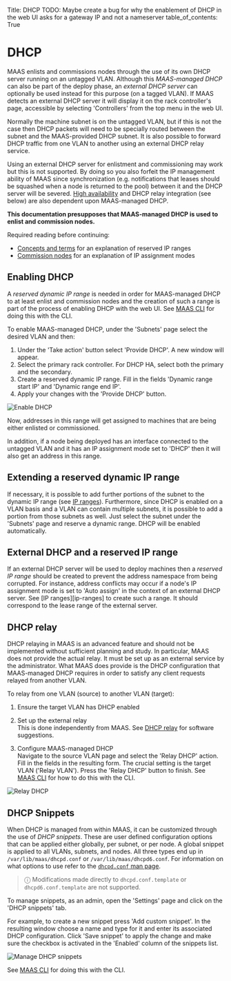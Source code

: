 Title: DHCP
TODO:  Maybe create a bug for why the enablement of DHCP in the web UI asks for a gateway IP and not a nameserver
table_of_contents: True


# DHCP

MAAS enlists and commissions nodes through the use of its own DHCP server
running on an untagged VLAN. Although this *MAAS-managed DHCP* can also be
part of the deploy phase, an *external DHCP server* can optionally be used
instead for this purpose (on a tagged VLAN). If MAAS detects an external DHCP
server it will display it on the rack controller's page, accessible by
selecting 'Controllers' from the top menu in the web UI.

Normally the machine subnet is on the untagged VLAN, but if this is not the case
then DHCP packets will need to be specially routed between the subnet and the
MAAS-provided DHCP subnet. It is also possible to forward DHCP traffic from one
VLAN to another using an external DHCP relay service.

Using an external DHCP server for enlistment and commissioning may work but
this is not supported. By doing so you also forfeit the IP management ability
of MAAS since synchronization (e.g. notifications that leases should be
squashed when a node is returned to the pool) between it and the DHCP server
will be severed. [High availability][manage-ha] and DHCP relay integration (see
below) are also dependent upon MAAS-managed DHCP.

**This documentation presupposes that MAAS-managed DHCP is used to enlist and
commission nodes.**

Required reading before continuing:

- [Concepts and terms][concepts-ipranges] for an explanation of reserved IP
  ranges
- [Commission nodes][post-commission-configuration] for an explanation of IP
  assignment modes


## Enabling DHCP

A *reserved dynamic IP range* is needed in order for MAAS-managed DHCP to at
least enlist and commission nodes and the creation of such a range is part of
the process of enabling DHCP with the web UI. See [MAAS CLI][cli-enable-dhcp]
for doing this with the CLI.

To enable MAAS-managed DHCP, under the 'Subnets' page select the desired VLAN
and then:

1. Under the 'Take action' button select 'Provide DHCP'. A new window will
appear.
1. Select the primary rack controller. For DHCP HA, select both the primary
and the secondary.
1. Create a reserved dynamic IP range. Fill in the fields 'Dynamic range start
IP' and 'Dynamic range end IP'.
1. Apply your changes with the 'Provide DHCP' button.

![Enable DHCP][img__enable-dhcp]

Now, addresses in this range will get assigned to machines that are being
either enlisted or commissioned.

In addition, if a node being deployed has an interface connected to the
untagged VLAN and it has an IP assignment mode set to 'DHCP' then it will also
get an address in this range.


## Extending a reserved dynamic IP range

If necessary, it is possible to add further portions of the subnet to the
dynamic IP range (see [IP ranges][ipranges]). Furthermore, since DHCP is
enabled on a VLAN basis and a VLAN can contain multiple subnets, it is possible
to add a portion from those subnets as well. Just select the subnet under the
'Subnets' page and reserve a dynamic range. DHCP will be enabled automatically.


## External DHCP and a reserved IP range

If an external DHCP server will be used to deploy machines then a *reserved IP
range* should be created to prevent the address namespace from being corrupted.
For instance, address conflicts may occur if a node's IP assignment mode is set
to 'Auto assign' in the context of an external DHCP server. See
[IP ranges][ip-ranges] to create such a range. It should correspond
to the lease range of the external server.


## DHCP relay

DHCP relaying in MAAS is an advanced feature and should not be implemented
without sufficient planning and study. In particular, MAAS does not provide the
actual relay. It must be set up as an external service by the administrator.
What MAAS does provide is the DHCP configuration that MAAS-managed DHCP
requires in order to satisfy any client requests relayed from another VLAN.

To relay from one VLAN (source) to another VLAN (target):

1.  Ensure the target VLAN has DHCP enabled  

1.  Set up the external relay  
    This is done independently from MAAS. See [DHCP relay][concepts-dhcp-relay]
    for software suggestions.

1.  Configure MAAS-managed DHCP  
    Navigate to the source VLAN page and select the 'Relay DHCP' action. Fill in the
    fields in the resulting form. The crucial setting is the target VLAN ('Relay
    VLAN'). Press the 'Relay DHCP' button to finish. See
    [MAAS CLI][cli-relay-dhcp] for how to do this with the CLI.

![Relay DHCP][img__relay-dhcp]


## DHCP Snippets

When DHCP is managed from within MAAS, it can be customized through the use of
*DHCP snippets*. These are user defined configuration options that can be
applied either globally, per subnet, or per node. A global snippet is applied
to all VLANs, subnets, and nodes. All three types end up in
`/var/lib/maas/dhcpd.conf` or `/var/lib/maas/dhcpd6.conf`. For information on
what options to use refer to the [`dhcpd.conf` man page][dhcpd.conf-man-page].

> ⓘ Modifications made directly to `dhcpd.conf.template` or `dhcpd6.conf.template` are not supported.

To manage snippets, as an admin, open the 'Settings' page and click on the
'DHCP snippets' tab.

For example, to create a new snippet press 'Add custom snippet'. In the
resulting window choose a name and type for it and enter its associated DHCP
configuration. Click 'Save snippet' to apply the change and make sure the
checkbox is activated in the 'Enabled' column of the snippets list.

![Manage DHCP snippets][img__dhcp-snippets]

See [MAAS CLI][cli-dhcp-snippets] for doing this with the CLI.


<!-- LINKS -->

[manage-ha]: manage-ha.md
[ipranges]: installconfig-network-ipranges.md
[concepts-ipranges]: intro-concepts.md#ip-ranges
[concepts-dhcp-relay]: intro-concepts.md#dhcp-relay
[post-commission-configuration]: nodes-commission.md#post-commission-configuration
[dhcpd.conf-man-page]: http://manpages.ubuntu.com/cgi-bin/search.py?q=dhcpd.conf
[cli-enable-dhcp]: manage-cli-common.md#enable-dhcp
[cli-relay-dhcp]: manage-cli-advanced.md#relay-dhcp
[cli-dhcp-snippets]: manage-cli-dhcp-snippets.md

[img__enable-dhcp]: ../media/installconfig-networking-dhcp__2.4_enable-dhcp.png
[img__relay-dhcp]: ../media/installconfig-networking-dhcp__2.4_relay-dhcp.png
[img__dhcp-snippets]: ../media/installconfig-networking-dhcp__2.4_dhcp-snippets.png
